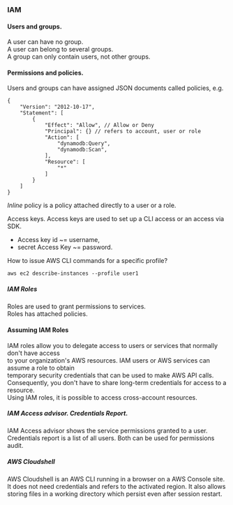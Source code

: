 ### IAM

#### Users and groups.
A user can have no group.\
A user can belong to several groups.\
A group can only contain users, not other groups.

#### Permissions and policies.
Users and groups can have assigned JSON documents called policies, e.g.
```
{
    "Version": "2012-10-17",
    "Statement": [
        {
            "Effect": "Allow", // Allow or Deny
            "Principal": {} // refers to account, user or role
            "Action": [
                "dynamodb:Query",
                "dynamodb:Scan",
            ],
            "Resource": [
                "*"
            ]
        }
    ]
}
```
*Inline* policy is a policy attached directly to a user or a role.

Access keys.
Access keys are used to set up a CLI access or an access via SDK.
 * Access key id ~= username,
 * secret Access Key ~= password.


 How to issue AWS CLI commands for a specific profile?
 ```
 aws ec2 describe-instances --profile user1
 ```

##### IAM Roles
Roles are used to grant permissions to services.\
Roles has attached policies.

#### Assuming IAM Roles
IAM roles allow you to delegate access to users or services that normally don't have access\
to your organization's AWS resources. IAM users or AWS services can assume a role to obtain\
temporary security credentials that can be used to make AWS API calls.\
Consequently, you don't have to share long-term credentials for access to a resource.\
Using IAM roles, it is possible to access cross-account resources.

##### IAM Access advisor. Credentials Report.
IAM Access advisor shows the service permissions granted to a user.
Credentials report is a list of all users.
Both can be used for permissions audit.

##### AWS Cloudshell
AWS Cloudshell is an AWS CLI running in a browser on a AWS Console site. It does not need credentials and refers to the activated region.
It also allows storing files in a working directory which persist even after session restart.
